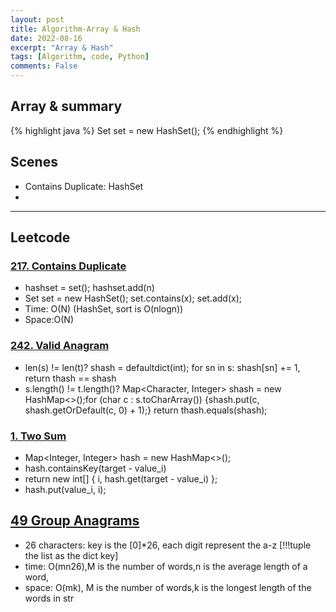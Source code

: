```yaml
---
layout: post
title: Algorithm-Array & Hash
date: 2022-08-16
excerpt: "Array & Hash"
tags: [Algorithm, code, Python]
comments: False
---
```


## Array & summary

{% highlight java %}
Set<Integer> set = new HashSet<Integer>();
{% endhighlight %}


## Scenes 
- Contains Duplicate: HashSet
- 
---

## Leetcode
### [217. Contains Duplicate](https://github.com/liangliang1120/leetcode/blob/main/solutions/Hashing_217.py)
- hashset = set(); hashset.add(n)
- Set<Integer> set = new HashSet<Integer>(); set.contains(x); set.add(x);
- Time: O(N) (HashSet, sort is O(nlogn))
- Space:O(N)

### [242. Valid Anagram](https://github.com/liangliang1120/leetcode/blob/main/solutions/0242-Valid-Anagram.py)
- len(s) != len(t)? shash = defaultdict(int); for sn in s: shash[sn] += 1, return thash == shash
- s.length() != t.length()? Map<Character, Integer> shash = new HashMap<>();for (char c : s.toCharArray()) {shash.put(c, shash.getOrDefault(c, 0) + 1);} return thash.equals(shash);

### [1. Two Sum](https://github.com/liangliang1120/leetcode/blob/main/solutions/0001-Two-Sum.py)
- Map<Integer, Integer> hash = new HashMap<>();
- hash.containsKey(target - value_i)
- return new int[] { i, hash.get(target - value_i) };
- hash.put(value_i, i);

## [49 Group Anagrams](https://github.com/liangliang1120/leetcode/blob/main/solutions/0049-Group-Anagrams.py)
- 26 characters: key is the [0]*26, each digit represent the a-z [!!!tuple the list as the dict key]
- time: O(mn26),M is the number of words,n is the average length of a word,
- space: O(mk), M is the number of words,k is the longest length of the words in str
